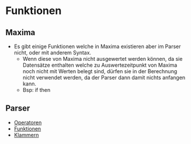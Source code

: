 # Funktionen
## Maxima
* Es gibt einige Funktionen welche in Maxima existieren aber im Parser nicht, oder mit anderem Syntax.
  * Wenn diese von Maxima nicht ausgewertet werden können, da sie Datensätze enthalten welche zu Auswertezeitpunkt von Maxima noch nicht mit Werten belegt sind, dürfen sie in der Berechnung nicht verwendet werden, da der Parser dann damit nichts anfangen kann.
  * Bsp: if then

## Parser
* [Operatoren](../Berechnungen/index.md#operatoren)
* [Funktionen](../Berechnungen/index.md#funktionen)
* [Klammern](../Berechnungen/index.md#klammern)

